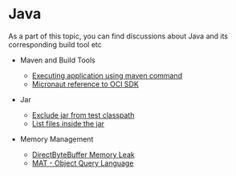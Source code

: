 # Java
As a part of this topic, you can find discussions about Java and its corresponding build tool etc

* Maven and Build Tools
    * [Executing application using maven command](MavenExec.md)
    * [Micronaut reference to OCI SDK](MicronautBomReferenceToOCIsdk.md)

* Jar
    * [Exclude jar from test classpath](ExcludeJarInTest.md)
    * [List files inside the jar](JarCommands.md)

* Memory Management
     * [DirectByteBuffer Memory Leak](NioMemoryLeak.md)
     * [MAT - Object Query Language](ObjectQueryLanguage.md)
